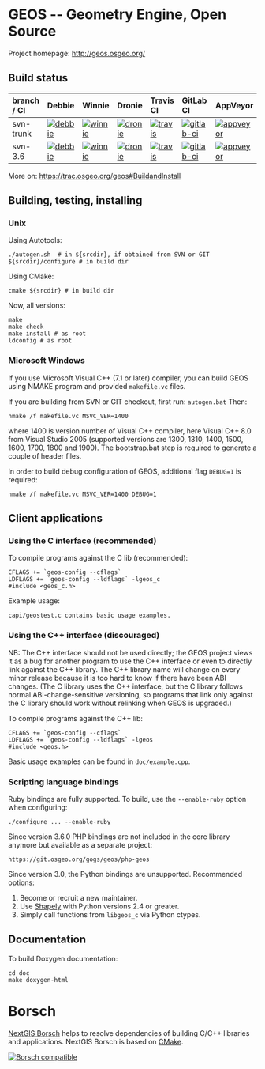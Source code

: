 GEOS -- Geometry Engine, Open Source
====================================

Project homepage: http://geos.osgeo.org/

## Build status

| branch / CI | Debbie | Winnie | Dronie | Travis CI | GitLab CI | AppVeyor |
|:---         |:---    |:---    |:---    |:---       |:---       |:---      |
| svn-trunk   | [![debbie](https://debbie.postgis.net/buildStatus/icon?job=GEOS_Trunk)](https://debbie.postgis.net/view/GEOS/job/GEOS_Trunk/) | [![winnie](https://debbie.postgis.net:444/view/GEOS/job/GEOS_matrix_trunk/badge/icon)](https://debbie.postgis.net:444/view/GEOS/job/GEOS_matrix_trunk/) | [![dronie](https://drone.osgeo.org/api/badges/geos/geos/status.svg?branch=svn-trunk)](https://drone.osgeo.org/geos/geos?branch=svn-trunk) | [![travis](https://travis-ci.org/OSGeo/geos.svg?branch=svn-trunk)](https://travis-ci.org/OSGeo/geos?branch=svn-trunk) | [![gitlab-ci](https://gitlab.com/geos/libgeos/badges/svn-trunk/build.svg)](https://gitlab.com/geos/libgeos/commits/svn-trunk) | [![appveyor](https://ci.appveyor.com/api/projects/status/ao909hwpsb1yu062/branch/svn-trunk?svg=true)](https://ci.appveyor.com/project/OSGeo/geos/branch/svn-trunk) |
| svn-3.6     | [![debbie](https://debbie.postgis.net/buildStatus/icon?job=GEOS_Branch_3.6)](https://debbie.postgis.net/view/GEOS/job/GEOS_Branch_3.6/) | [![winnie](https://debbie.postgis.net:444/view/GEOS/job/GEOS_matrix_branch_3.6/badge/icon)](https://debbie.postgis.net:444/view/GEOS/job/GEOS_matrix_branch_3.6/) | [![dronie](https://drone.osgeo.org/api/badges/geos/geos/status.svg?branch=svn-3.6)](https://drone.osgeo.org/geos/geos?branch=svn-3.6) | [![travis](https://travis-ci.org/OSGeo/geos.svg?branch=svn-3.6)](https://travis-ci.org/OSGeo/geos?branch=svn-3.6) | [![gitlab-ci](https://gitlab.com/geos/libgeos/badges/svn-3.6/build.svg)](https://gitlab.com/geos/libgeos/commits/svn-3.6) | [![appveyor](https://ci.appveyor.com/api/projects/status/ao909hwpsb1yu062/branch/svn-3.6?svg=true)](https://ci.appveyor.com/project/OSGeo/geos/branch/svn-3.6) |

More on: https://trac.osgeo.org/geos#BuildandInstall

## Building, testing, installing

### Unix

Using Autotools:

    ./autogen.sh  # in ${srcdir}, if obtained from SVN or GIT
    ${srcdir}/configure # in build dir

Using CMake:

    cmake ${srcdir} # in build dir

Now, all versions:

    make
    make check
    make install # as root
    ldconfig # as root


### Microsoft Windows

If you use Microsoft Visual C++ (7.1 or later) compiler, you can build
GEOS using NMAKE program and provided `makefile.vc` files.

If you are building from SVN or GIT checkout, first run: `autogen.bat`
Then:

    nmake /f makefile.vc MSVC_VER=1400

where 1400 is version number of Visual C++ compiler, here Visual C++ 8.0
from Visual Studio 2005 (supported versions are 1300, 1310, 1400, 1500,
1600, 1700, 1800 and 1900).
The bootstrap.bat step is required to generate a couple of header files.

In order to build debug configuration of GEOS, additional flag `DEBUG=1`
is required:

    nmake /f makefile.vc MSVC_VER=1400 DEBUG=1


## Client applications

### Using the C interface (recommended)

To compile programs against the C lib (recommended):

    CFLAGS += `geos-config --cflags`
    LDFLAGS += `geos-config --ldflags` -lgeos_c
    #include <geos_c.h>

Example usage:

    capi/geostest.c contains basic usage examples.

### Using the C++ interface (discouraged)

NB: The C++ interface should not be used directly; the GEOS project
views it as a bug for another program to use the C++ interface or even
to directly link against the C++ library.  The C++ library name will
change on every minor release because it is too hard to know if there
have been ABI changes.  (The C library uses the C++ interface, but the
C library follows normal ABI-change-sensitive versioning, so programs
that link only against the C library should work without relinking
when GEOS is upgraded.)

To compile programs against the C++ lib:

    CFLAGS += `geos-config --cflags`
    LDFLAGS += `geos-config --ldflags` -lgeos
    #include <geos.h>

Basic usage examples can be found in `doc/example.cpp`.


### Scripting language bindings

Ruby bindings are fully supported. To build, use the `--enable-ruby` option
when configuring:

    ./configure ... --enable-ruby

Since version 3.6.0 PHP bindings are not included in the core
library anymore but available as a separate project:

    https://git.osgeo.org/gogs/geos/php-geos

Since version 3.0, the Python bindings are unsupported. Recommended options:

 1. Become or recruit a new maintainer.
 2. Use [Shapely](http://pypi.python.org/pypi/Shapely) with Python
    versions 2.4 or greater.
 3. Simply call functions from `libgeos_c` via Python ctypes.

## Documentation

To build Doxygen documentation:

    cd doc
    make doxygen-html

# Borsch

[NextGIS Borsch](https://github.com/nextgis-borsch/borsch) helps to resolve
dependencies of building C/C++ libraries and applications. NextGIS Borsch is based on [CMake](https://cmake.org/).

[![Borsch compatible](https://img.shields.io/badge/Borsch-compatible-orange.svg?style=flat)](https://github.com/nextgis-borsch/borsch)
